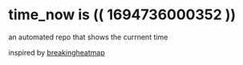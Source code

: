 # time_now is (( 1694736000352 ))

an automated repo that shows the currnent time

inspired by [breakingheatmap](https://github.com/breakingheatmap/breakingheatmap)